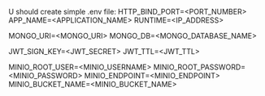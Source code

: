 U should create simple .env file: 
HTTP_BIND_PORT=<PORT_NUMBER>
APP_NAME=<APPLICATION_NAME>
RUNTIME=<IP_ADDRESS>

MONGO_URI=<MONGO_URI>
MONGO_DB=<MONGO_DATABASE_NAME>

JWT_SIGN_KEY=<JWT_SECRET>
JWT_TTL=<JWT_TTL>

MINIO_ROOT_USER=<MINIO_USERNAME>
MINIO_ROOT_PASSWORD=<MINIO_PASSWORD>
MINIO_ENDPOINT=<MINIO_ENDPOINT>
MINIO_BUCKET_NAME=<MINIO_BUCKET_NAME>
